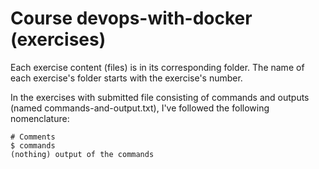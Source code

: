 # Course devops-with-docker (exercises)

Each exercise content (files) is in its corresponding folder. The name of each exercise's folder starts with the exercise's number.

In the exercises with submitted file consisting of commands and outputs (named commands-and-output.txt), I've followed the following nomenclature:
```
# Comments 
$ commands
(nothing) output of the commands
```

